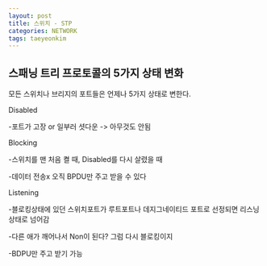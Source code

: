 ```yaml
---
layout: post
title: 스위치 - STP
categories: NETWORK
tags: taeyeonkim
---
```


## 스패닝 트리 프로토콜의 5가지 상태 변화

모든 스위치나 브리지의 포트들은 언제나 5가지 상태로 변한다.

Disabled 

-포트가 고장 or 일부러 셧다운 -> 아무것도 안됨

Blocking 

-스위치를 맨 처음 켤 때, Disabled를 다시 살렸을 때 

-데이터 전송x 오직 BPDU만 주고 받을 수 있다

Listening

-블로킹상태에 있던 스위치포트가 루트포트나 데지그네이티드 포트로 선정되면 리스닝 상태로 넘어감

-다른 애가 깨어나서 Non이 된다? 그럼 다시 블로킹이지

-BDPU만 주고 받기 가능

